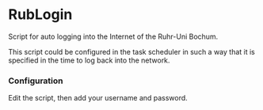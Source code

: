 # RubLogin
Script for auto logging into the Internet of the Ruhr-Uni Bochum.

This script could be configured in the task scheduler in such a way that it is specified in the time to log back into the network.

### Configuration
Edit the script, then add your username and password.

